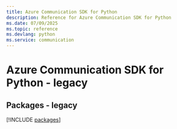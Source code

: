 ```yaml
---
title: Azure Communication SDK for Python
description: Reference for Azure Communication SDK for Python
ms.date: 07/09/2025
ms.topic: reference
ms.devlang: python
ms.service: communication
---
```

# Azure Communication SDK for Python - legacy
## Packages - legacy
[!INCLUDE [packages](communication-index.md)]